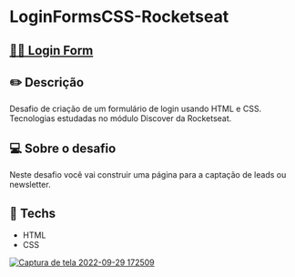# LoginFormsCSS-Rocketseat

## <a href="https://github.com/andrebrto/LoginFormsCSS-Rocketseat/"> 👩‍🍳 Login Form </a>

## ✏️  Descrição 
Desafio de criação de um formulário de login usando HTML e CSS. Tecnologias estudadas no módulo Discover da Rocketseat.

## 💻 Sobre o desafio
Neste desafio você vai construir uma página para a captação de leads ou newsletter.

## 🚀 **Techs**

- HTML
- CSS

<a href="https://github.com/andrebrto/LoginFormsCSS-Rocketseat">![Captura de tela 2022-09-29 172509](https://user-images.githubusercontent.com/93719426/193141582-f2a475a5-2164-4b83-9b64-95f04f60622e.png)</a>
